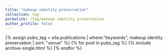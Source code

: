 ```yaml
---
title: "makeup identity preservation"
collection: tag
permalink: /tag/makeup identity preservation
author_profile: false
---
```

{% assign pubs_tag = site.publications | where:"keywords", makeup identity preservation | sort: "venue" %}
{% for post in pubs_tag %}
  {% include archive-single.html %}
{% endfor %}